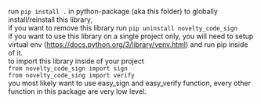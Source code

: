 run `pip install .` in python-package (aka this folder) to globally install/reinstall this library,  
if you want to remove this library run `pip uninstall novelty_code_sign`  
if you want to use this library on a single project only, you will need to setup virtual env (https://docs.python.org/3/library/venv.html) and run pip inside of it.  
to import this library inside of your project  
`from novelty_code_sign import sign`  
`from novelty_code_sing import verify`  
you most likely want to use easy_sign and easy_verify function, every other function in this package are very low level.
